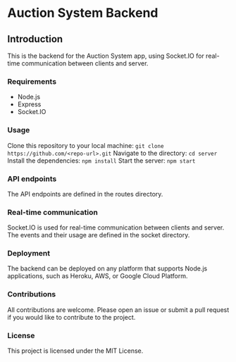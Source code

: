 # Auction System Backend

## Introduction
This is the backend for the Auction System app, using Socket.IO for real-time communication between clients and server.

### Requirements
* Node.js
* Express
* Socket.IO

### Usage
Clone this repository to your local machine: ```git clone https://github.com/<repo-url>.git```
Navigate to the directory: ```cd server```
Install the dependencies: ```npm install```
Start the server: ```npm start```

### API endpoints
The API endpoints are defined in the routes directory.

### Real-time communication
Socket.IO is used for real-time communication between clients and server. The events and their usage are defined in the socket directory.

### Deployment
The backend can be deployed on any platform that supports Node.js applications, such as Heroku, AWS, or Google Cloud Platform.

### Contributions
All contributions are welcome. Please open an issue or submit a pull request if you would like to contribute to the project.

### License
This project is licensed under the MIT License.